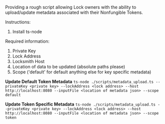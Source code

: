 Providing a rough script allowing Lock owners with the ability to upload/update metadata associated with
their Nonfungible Tokens. 

Instructions:

1. Install ts-node

Required information:

1. Private Key
2. Lock Address
3. Locksmith Host
4. Location of data to be updated (absolute paths please)
5. Scope ('default' for default anything else for key specific metadata)


**Update Default Token Metadata**
`ts-node ./scripts/metadata_upload.ts --privateKey <private key> --lockAddress <lock address> --host http://localhost:8080 --inputFile <location of metadata json> --scope default`


**Update Token Specific Metadata**
`ts-node ./scripts/metadata_upload.ts --privateKey <private key> --lockAddress <lock address> --host http://localhost:8080 --inputFile <location of metadata json> --scope token`